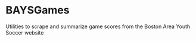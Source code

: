 # BAYSGames
Utilities to scrape and summarize game scores from the Boston Area Youth Soccer website
